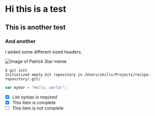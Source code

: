 # <h1> Hi this is a test
## <h2> This is another test
### <h3> And another



I added some different sized headers.

![Image of Patrick Star meme](https://imgix.ranker.com/list_img_v2/4235/2844235/original/dark-spongebob-memes?w=817&h=427&fm=jpg&q=50&fit=crop)


```
$ git init
Initialized empty Git repository in /Users/skills/Projects/recipe-repository/.git/
```

``` javascript
var myVar = "Hello, world!";
```
- [x] List syntax is required
- [x] This item is complete
- [ ] This item is not complete
